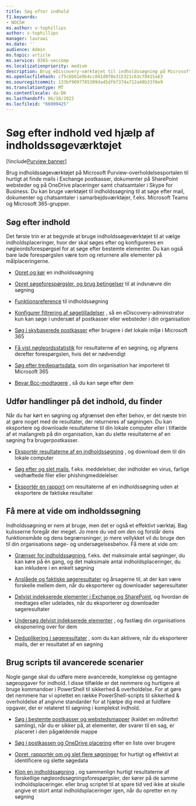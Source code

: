 ```yaml
---
title: Søg efter indhold
f1.keywords:
- NOCSH
ms.author: v-tophillips
author: v-tophillips
manager: laurawi
ms.date: ''
audience: Admin
ms.topic: article
ms.service: O365-seccomp
ms.localizationpriority: medium
description: Brug eDiscovery-værktøjet til indholdssøgning på Microsoft Purview-overholdelsesportalen til hurtigt at finde mails i Exchange postkasser, dokumenter på SharePoint websteder og på OneDrive placeringer samt chatsamtaler i Skype for Business.
ms.openlocfilehash: cf5c6b61e9b4cc041d9f8e315321c63c78415a63
ms.sourcegitcommit: 133bf9097785309da45df6f374a712a48b33f8e9
ms.translationtype: MT
ms.contentlocale: da-DK
ms.lasthandoff: 06/10/2022
ms.locfileid: "66009425"
---
```

# <a name="search-for-content-using-the-content-search-tool"></a>Søg efter indhold ved hjælp af indholdssøgeværktøjet

[!include[Purview banner](../includes/purview-rebrand-banner.md)]

Brug indholdssøgeværktøjet på Microsoft Purview-overholdelsesportalen til hurtigt at finde mails i Exchange postkasser, dokumenter på SharePoint websteder og på OneDrive placeringer samt chatsamtaler i Skype for Business. Du kan bruge værktøjet til indholdssøgning til at søge efter mail, dokumenter og chatsamtaler i samarbejdsværktøjer, f.eks. Microsoft Teams og Microsoft 365-grupper.
  
## <a name="search-for-content"></a>Søg efter indhold

Det første trin er at begynde at bruge indholdssøgeværktøjet til at vælge indholdsplaceringer, hvor der skal søges efter og konfigureres en nøgleordsforespørgsel for at søge efter bestemte elementer. Du kan også bare lade forespørgslen være tom og returnere alle elementer på målplaceringerne.
  
- [Opret og kør](content-search.md) en indholdssøgning

- [Opret søgeforespørgsler, og brug betingelser](keyword-queries-and-search-conditions.md) til at indsnævre din søgning

- [Funktionsreference](content-search-reference.md) til indholdssøgning

- [Konfigurer filtrering af søgetilladelser](permissions-filtering-for-content-search.md) , så en eDiscovery-administrator kun kan søge i undersæt af postkasser eller websteder i din organisation

- [Søg i skybaserede postkasser](search-cloud-based-mailboxes-for-on-premises-users.md) efter brugere i det lokale miljø i Microsoft 365

- [Få vist nøgleordsstatistik](view-keyword-statistics-for-content-search.md) for resultaterne af en søgning, og afgræns derefter forespørgslen, hvis det er nødvendigt

- [Søg efter tredjepartsdata](use-content-search-to-search-third-party-data-that-was-imported.md), som din organisation har importeret til Microsoft 365

- [Bevar Bcc-modtagere](/exchange/policy-and-compliance/holds/preserve-bcc-recipients-and-group-members) , så du kan søge efter dem

## <a name="perform-actions-on-content-you-find"></a>Udfør handlinger på det indhold, du finder

Når du har kørt en søgning og afgrænset den efter behov, er det næste trin at gøre noget med de resultater, der returneres af søgningen. Du kan eksportere og downloade resultaterne til din lokale computer eller i tilfælde af et mailangreb på din organisation, kan du slette resultaterne af en søgning fra brugerpostkasser.
  
- [Eksportér resultaterne af en indholdssøgning](export-search-results.md) , og download dem til din lokale computer

- [Søg efter og slet mails](search-for-and-delete-messages-in-your-organization.md), f.eks. meddelelser, der indholder en virus, farlige vedhæftede filer eller phishingmeddelelser

- [Eksportér en rapport](export-a-content-search-report.md) om resultaterne af en indholdssøgning uden at eksportere de faktiske resultater

## <a name="learn-more-about-content-search"></a>Få mere at vide om indholdssøgning

Indholdssøgning er nem at bruge, men det er også et effektivt værktøj. Bag kulisserne foregår der meget. Jo mere du ved om den og forstår dens funktionsmåde og dens begrænsninger, jo mere vellykket vil du bruge den til din organisations søge- og undersøgelsesbehov. Få mere at vide om:
  
- [Grænser for indholdssøgning](limits-for-content-search.md), f.eks. det maksimale antal søgninger, du kan køre på én gang, og det maksimale antal indholdsplaceringer, du kan inkludere i en enkelt søgning

- [Anslåede og faktiske søgeresultater](differences-between-estimated-and-actual-ediscovery-search-results.md) og årsagerne til, at der kan være forskelle mellem dem, når du eksporterer og downloader søgeresultater

- [Delvist indekserede elementer i Exchange og SharePoint](partially-indexed-items-in-content-search.md), og hvordan de medtages eller udelades, når du eksporterer og downloader søgeresultater

- [Undersøg delvist indekserede elementer](investigating-partially-indexed-items-in-ediscovery.md) , og fastlæg din organisations eksponering over for dem

- [Deduplikering i søgeresultater](de-duplication-in-ediscovery-search-results.md) , som du kan aktivere, når du eksporterer mails, der er resultatet af en søgning

## <a name="use-scripts-for-advanced-scenarios"></a>Brug scripts til avancerede scenarier

Nogle gange skal du udføre mere avancerede, komplekse og gentagne søgeopgaver for indhold. I disse tilfælde er det nemmere og hurtigere at bruge kommandoer i PowerShell til sikkerhed & overholdelse. For at gøre det nemmere har vi oprettet en række PowerShell-scripts til sikkerhed & overholdelse af angivne standarder for at hjælpe dig med at fuldføre opgaver, der er relateret til søgning i komplekst indhold.

- [Søg i bestemte postkasser og webstedsmapper](use-content-search-for-targeted-collections.md) (kaldet en  *målrettet* samling), når du er sikker på, at elementer, der svarer til en sag, er placeret i den pågældende mappe

- [Søg i postkassen og OneDrive placering](search-the-mailbox-and-onedrive-for-business-for-a-list-of-users.md) efter en liste over brugere

- [Opret, rapportér om og slet flere søgninger](create-report-on-and-delete-multiple-content-searches.md) for hurtigt og effektivt at identificere og slette søgedata

- [Klon en indholdssøgning](clone-a-content-search.md) , og sammenlign hurtigt resultaterne af forskellige nøgleordssøgningsforespørgsler, der kører på de samme indholdsplaceringer. eller brug scriptet til at spare tid ved ikke at skulle angive et stort antal indholdsplaceringer igen, når du opretter en ny søgning
